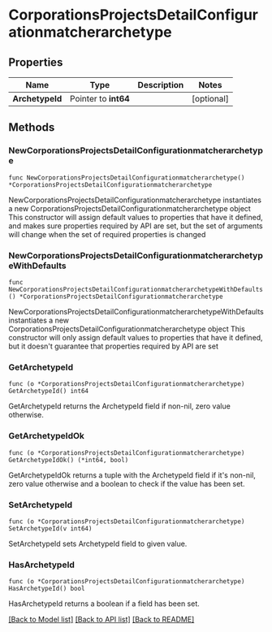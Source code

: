 # CorporationsProjectsDetailConfigurationmatcherarchetype

## Properties

Name | Type | Description | Notes
------------ | ------------- | ------------- | -------------
**ArchetypeId** | Pointer to **int64** |  | [optional] 

## Methods

### NewCorporationsProjectsDetailConfigurationmatcherarchetype

`func NewCorporationsProjectsDetailConfigurationmatcherarchetype() *CorporationsProjectsDetailConfigurationmatcherarchetype`

NewCorporationsProjectsDetailConfigurationmatcherarchetype instantiates a new CorporationsProjectsDetailConfigurationmatcherarchetype object
This constructor will assign default values to properties that have it defined,
and makes sure properties required by API are set, but the set of arguments
will change when the set of required properties is changed

### NewCorporationsProjectsDetailConfigurationmatcherarchetypeWithDefaults

`func NewCorporationsProjectsDetailConfigurationmatcherarchetypeWithDefaults() *CorporationsProjectsDetailConfigurationmatcherarchetype`

NewCorporationsProjectsDetailConfigurationmatcherarchetypeWithDefaults instantiates a new CorporationsProjectsDetailConfigurationmatcherarchetype object
This constructor will only assign default values to properties that have it defined,
but it doesn't guarantee that properties required by API are set

### GetArchetypeId

`func (o *CorporationsProjectsDetailConfigurationmatcherarchetype) GetArchetypeId() int64`

GetArchetypeId returns the ArchetypeId field if non-nil, zero value otherwise.

### GetArchetypeIdOk

`func (o *CorporationsProjectsDetailConfigurationmatcherarchetype) GetArchetypeIdOk() (*int64, bool)`

GetArchetypeIdOk returns a tuple with the ArchetypeId field if it's non-nil, zero value otherwise
and a boolean to check if the value has been set.

### SetArchetypeId

`func (o *CorporationsProjectsDetailConfigurationmatcherarchetype) SetArchetypeId(v int64)`

SetArchetypeId sets ArchetypeId field to given value.

### HasArchetypeId

`func (o *CorporationsProjectsDetailConfigurationmatcherarchetype) HasArchetypeId() bool`

HasArchetypeId returns a boolean if a field has been set.


[[Back to Model list]](../README.md#documentation-for-models) [[Back to API list]](../README.md#documentation-for-api-endpoints) [[Back to README]](../README.md)


